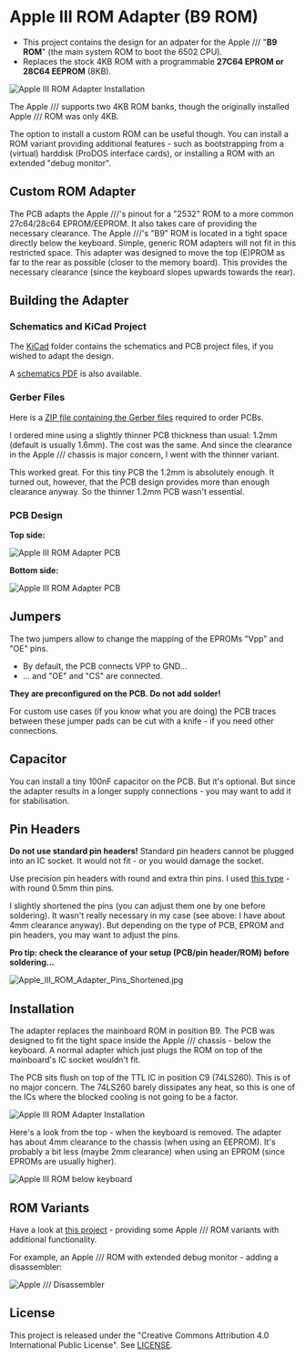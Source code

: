 # Apple III ROM Adapter (B9 ROM)
* This project contains the design for an adpater for the Apple /// "**B9 ROM**" (the main system ROM to boot the 6502 CPU).
* Replaces the stock 4KB ROM with a programmable **27C64 EPROM or 28C64 EEPROM** (8KB).

![Apple III ROM Adapter Installation](Images/Apple_III_ROM_installed.jpg)

The Apple /// supports two 4KB ROM banks, though the originally installed Apple /// ROM was only 4KB.

The option to install a custom ROM can be useful though. You can install a ROM variant providing additional features - such as bootstrapping from a (virtual) harddisk (ProDOS interface cards), or installing a ROM with an extended "debug monitor".

## Custom ROM Adapter
The PCB adapts the Apple ///'s pinout for a "2532" ROM to a more common 27c64/28c64 EPROM/EEPROM.
It also takes care of providing the necessary clearance.
The Apple ///'s "B9" ROM is located in a tight space directly below the keyboard.
Simple, generic ROM adapters will not fit in this restricted space.
This adapter was designed to move the top (E)PROM as far to the rear as possible (closer to the memory board). This provides the necessary clearance (since the keyboard slopes upwards towards the rear).

## Building the Adapter

### Schematics and KiCad Project
The [KiCad](KiCad/) folder contains the schematics and PCB project files, if you wished to adapt the design.

A [schematics PDF](KiCad/Apple_III_ROM_Adapter-Schematics.pdf) is also available.

### Gerber Files
Here is a [ZIP file containing the Gerber files](Gerber/Apple_III_ROM_Adapter-v2.0.zip) required to order PCBs.

I ordered mine using a slightly thinner PCB thickness than usual: 1.2mm (default is usually 1.6mm).
The cost was the same. And since the clearance in the Apple /// chassis is major concern, I went with the thinner variant.

This worked great. For this tiny PCB the 1.2mm is absolutely enough. It turned out, however, that the PCB design provides more than enough clearance anyway. So the thinner 1.2mm PCB wasn't essential.

### PCB Design
**Top side:**

![Apple III ROM Adapter PCB](Images/Apple_III_ROM_Adapter-2.png)

**Bottom side:**

![Apple III ROM Adapter PCB](Images/Apple_III_ROM_Adapter-3.png)

## Jumpers
The two jumpers allow to change the mapping of the EPROMs "Vpp" and "OE" pins.

* By default, the PCB connects VPP to GND...
* ... and "OE" and "CS" are connected.

**They are preconfigured on the PCB. Do not add solder!**

For custom use cases (if you know what you are doing) the PCB traces between these jumper pads can be cut with a knife - if you need other connections.

## Capacitor
You can install a tiny 100nF capacitor on the PCB. But it's optional.
But since the adapter results in a longer supply connections - you may want to add it for stabilisation.

## Pin Headers
**Do not use standard pin headers!** Standard pin headers cannot be plugged into an IC socket. It would not fit - or you would damage the socket.

Use precision pin headers with round and extra thin pins.
I used [this type](https://www.reichelt.de/de/en/pin-header-rm-2-54mm-straight-1-row-40-pin-w-p-952-12-040-1-p331061.html?&nbc=1) - with round 0.5mm thin pins.

I slightly shortened the pins (you can adjust them one by one before soldering). It wasn't really necessary in my case (see above: I have about 4mm clearance anyway). But depending on the type of PCB, EPROM and pin headers, you may want to adjust the pins.

**Pro tip: check the clearance of your setup (PCB/pin header/ROM) before soldering...**

![Apple_III_ROM_Adapter_Pins_Shortened.jpg](Images/Apple_III_ROM_Adapter_Pins_Shortened.jpg)

## Installation
The adapter replaces the mainboard ROM in position B9. The PCB was designed to fit the tight space inside the Apple /// chassis - below the keyboard. A normal adapter which just plugs the ROM on top of the mainboard's IC socket wouldn't fit.

The PCB sits flush on top of the TTL IC in position C9 (74LS260). This is of no major concern.
The 74LS260 barely dissipates any heat, so this is one of the ICs where the blocked cooling is not going to be a factor.

![Apple III ROM Adapter Installation](Images/Apple_III_ROM_installed.jpg)

Here's a look from the top - when the keyboard is removed. The adapter has about 4mm clearance to the chassis (when using an EEPROM).
It's probably a bit less (maybe 2mm clearance) when using an EPROM (since EPROMs are usually higher).

![Apple III ROM below keyboard](Images/Apple_III_ROM_keyboard.jpg)

## ROM Variants
Have a look at [this project](https://github.com/ThorstenBr/Apple_III_Custom_ROM) - providing some Apple /// ROM variants with additional functionality.

For example, an Apple /// ROM with extended debug monitor - adding a disassembler:

![Apple /// Disassembler](Images/A3ROM_disassembler.jpg)

## License
This project is released under the "Creative Commons Attribution 4.0 International Public License". See [LICENSE](LICENSE).
